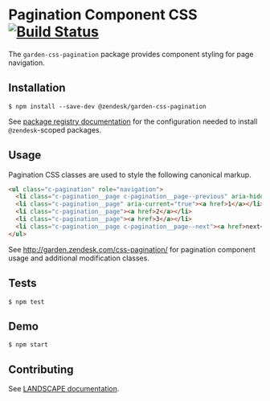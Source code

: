 # Pagination Component CSS [![Build Status](https://travis-ci.com/zendeskgarden/css-pagination.svg?token=dDt9s6smCMgz269xNbpz&branch=master)](https://travis-ci.com/zendeskgarden/css-pagination)

The `garden-css-pagination` package provides component styling for page
navigation.

## Installation

    $ npm install --save-dev @zendesk/garden-css-pagination

See [package registry
documentation](https://github.com/zendeskgarden/LANDSCAPE/wiki/Package-Registry)
for the configuration needed to install `@zendesk`-scoped packages.

## Usage

Pagination CSS classes are used to style the following canonical markup.

```html
<ul class="c-pagination" role="navigation">
  <li class="c-pagination__page c-pagination__page--previous" aria-hidden="true"><a href>previous</a></li>
  <li class="c-pagination__page" aria-current="true"><a href>1</a></li>
  <li class="c-pagination__page"><a href>2</a></li>
  <li class="c-pagination__page"><a href>3</a></li>
  <li class="c-pagination__page c-pagination__page--next"><a href>next</a></li>
</ul>
```

See http://garden.zendesk.com/css-pagination/ for pagination component
usage and additional modification classes.

## Tests

    $ npm test

## Demo

    $ npm start

## Contributing

See [LANDSCAPE
documentation](https://github.com/zendeskgarden/LANDSCAPE/wiki/Contributing).
